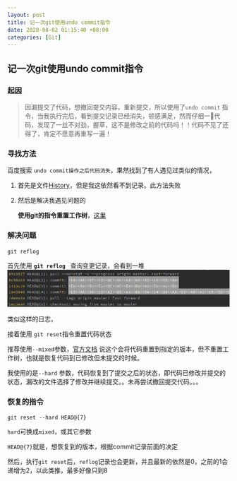 ```yaml
---
layout: post
title: 记一次git使用undo commit指令
date: 2020-08-02 01:15:40 +08:00
categories: [Git]
---
```


## 记一次git使用undo commit指令

### 起因

>  因漏提交了代码，想撤回提交内容，重新提交，所以使用了``undo commit`` 指令，当我执行完后，看到提交记录已经消失，顿感满足，然而仔细一👀代码，发现了一丝不对劲，握草，这不是修改之前的代码吗！！代码不见了还得了，肯定不愿意再重写一遍！

### 寻找方法

百度搜索 ``undo commit操作之后代码消失``，果然找到了有人遇见过类似的情况，

1. 首先是文件[History]( https://www.jianshu.com/p/6eb31304fbf3 )，但是我这依然看不到记录。此方法失败

2. 然后是解决我遇见问题的

   **使用git的指令重置工作树**，[这里]( https://www.jianshu.com/p/5b3166c855b2 )

### 解决问题

```shell
git reflog
```

首先使用 **``git reflog ``** 查询变更记录，会看到一堆![这样](/assets/img/git-about-undo-commit.png)

类似这样的日志，

接着使用 ``git reset``指令重置代码状态

推荐使用``--mixed``参数，[官方文档]( https://git-scm.com/docs/git-reset#Documentation/git-reset.txt---mixed ) 说这个会将代码重置到指定的版本，但不重置工作树，也就是恢复代码到已修改但未提交的时候。

我使用的是``--hard`` 参数，代码恢复到了提交之后的状态，即代码已修改并提交的状态，漏改的文件选择了修改并继续提交。。未再尝试撤回提交代码。。。

### 恢复的指令

```shell
git reset --hard HEAD@{7}
```

``hard``可换成``mixed``，或其它参数

``HEAD@{7}``就是，想恢复到的版本，根据commit记录前面的决定

然后，执行`git reset`后，`reflog`记录也会更新，并且最新的依然是0，之前的1会递增为2，以此类推，最多好像只到8
